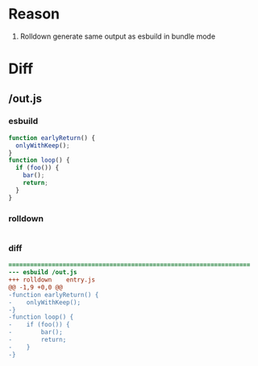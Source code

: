 # Reason
1. Rolldown generate same output as esbuild in bundle mode
# Diff
## /out.js
### esbuild
```js
function earlyReturn() {
  onlyWithKeep();
}
function loop() {
  if (foo()) {
    bar();
    return;
  }
}
```
### rolldown
```js


```
### diff
```diff
===================================================================
--- esbuild	/out.js
+++ rolldown	entry.js
@@ -1,9 +0,0 @@
-function earlyReturn() {
-    onlyWithKeep();
-}
-function loop() {
-    if (foo()) {
-        bar();
-        return;
-    }
-}

```
